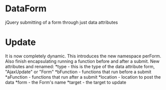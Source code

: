 DataForm
========

jQuery submitting of a form through just data attributes

Update
========
It is now completely dynamic. This introduces the new namespace perForm. Also finish encapsulating running a function before and after a submit.
New attributes and renamed:
*type - this is the type of the data attribute form, "AjaxUpdate" or "Form"
*bFunction - functions that run before a submit
*aFunction - functions that run after a submit
*location - location to post the data
*form - the Form's name
*target - the target to update
